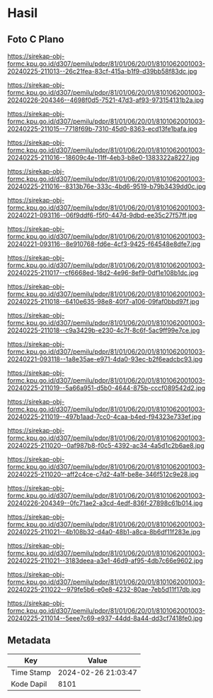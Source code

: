 # Hasil

## Foto C Plano

https://sirekap-obj-formc.kpu.go.id/d307/pemilu/pdpr/81/01/06/20/01/8101062001003-20240225-211013--26c21fea-83cf-415a-b1f9-d39bb58f83dc.jpg

https://sirekap-obj-formc.kpu.go.id/d307/pemilu/pdpr/81/01/06/20/01/8101062001003-20240226-204346--4698f0d5-7521-47d3-af93-973154131b2a.jpg

https://sirekap-obj-formc.kpu.go.id/d307/pemilu/pdpr/81/01/06/20/01/8101062001003-20240225-211015--7718f69b-7310-45d0-8363-ecd13fe1bafa.jpg

https://sirekap-obj-formc.kpu.go.id/d307/pemilu/pdpr/81/01/06/20/01/8101062001003-20240225-211016--18609c4e-11ff-4eb3-b8e0-1383322a8227.jpg

https://sirekap-obj-formc.kpu.go.id/d307/pemilu/pdpr/81/01/06/20/01/8101062001003-20240225-211016--8313b76e-333c-4bd6-9519-b79b3439dd0c.jpg

https://sirekap-obj-formc.kpu.go.id/d307/pemilu/pdpr/81/01/06/20/01/8101062001003-20240221-093116--06f9ddf6-f5f0-447d-9dbd-ee35c27f57ff.jpg

https://sirekap-obj-formc.kpu.go.id/d307/pemilu/pdpr/81/01/06/20/01/8101062001003-20240221-093116--8e910768-fd6e-4cf3-9425-f64548e8dfe7.jpg

https://sirekap-obj-formc.kpu.go.id/d307/pemilu/pdpr/81/01/06/20/01/8101062001003-20240225-211017--cf6668ed-18d2-4e96-8ef9-0df1e108b1dc.jpg

https://sirekap-obj-formc.kpu.go.id/d307/pemilu/pdpr/81/01/06/20/01/8101062001003-20240225-211018--6410e635-98e8-40f7-a106-09faf0bbd97f.jpg

https://sirekap-obj-formc.kpu.go.id/d307/pemilu/pdpr/81/01/06/20/01/8101062001003-20240225-211018--c9a3429b-e230-4c7f-8c6f-5ac9ff99e7ce.jpg

https://sirekap-obj-formc.kpu.go.id/d307/pemilu/pdpr/81/01/06/20/01/8101062001003-20240221-093118--1a8e35ae-e971-4da0-93ec-b2f6eadcbc93.jpg

https://sirekap-obj-formc.kpu.go.id/d307/pemilu/pdpr/81/01/06/20/01/8101062001003-20240225-211019--5a66a951-d5b0-4644-875b-cccf089542d2.jpg

https://sirekap-obj-formc.kpu.go.id/d307/pemilu/pdpr/81/01/06/20/01/8101062001003-20240225-211019--497b1aad-7cc0-4caa-b4ed-f94323e733ef.jpg

https://sirekap-obj-formc.kpu.go.id/d307/pemilu/pdpr/81/01/06/20/01/8101062001003-20240225-211020--0af987b8-f0c5-4392-ac34-4a5d1c2b6ae8.jpg

https://sirekap-obj-formc.kpu.go.id/d307/pemilu/pdpr/81/01/06/20/01/8101062001003-20240225-211020--aff2c4ce-c7d2-4a1f-be8e-346f512c9e28.jpg

https://sirekap-obj-formc.kpu.go.id/d307/pemilu/pdpr/81/01/06/20/01/8101062001003-20240226-204349--0fc71ae2-a3cd-4edf-836f-27898c61b014.jpg

https://sirekap-obj-formc.kpu.go.id/d307/pemilu/pdpr/81/01/06/20/01/8101062001003-20240225-211021--4b108b32-d4a0-48b1-a8ca-8b6df11f283e.jpg

https://sirekap-obj-formc.kpu.go.id/d307/pemilu/pdpr/81/01/06/20/01/8101062001003-20240225-211021--3183deea-a3e1-46d9-af95-4db7c66e9602.jpg

https://sirekap-obj-formc.kpu.go.id/d307/pemilu/pdpr/81/01/06/20/01/8101062001003-20240225-211022--979fe5b6-e0e8-4232-80ae-7eb5d11f17db.jpg

https://sirekap-obj-formc.kpu.go.id/d307/pemilu/pdpr/81/01/06/20/01/8101062001003-20240225-211014--5eee7c69-e937-44dd-8a44-dd3cf7418fe0.jpg


## Metadata

| Key        | Value               |
| ---------- | ------------------- |
| Time Stamp | 2024-02-26 21:03:47 |
| Kode Dapil | 8101                |



